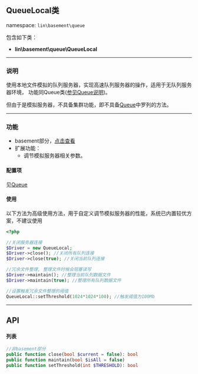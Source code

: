 QueueLocal类
----
namespace: `lin\basement\queue`

包含如下类：

* **lin\basement\queue\QueueLocal**


---

### 说明

使用本地文件模拟的队列服务器，实现高速队列服务器的操作，适用于无队列服务器环境，
功能同Queue类([参见Queue说明](Queue.md))。

但由于是模拟服务器，不具备集群功能，即不具备[Queue](Queue.md)中罗列的方法。


---

### 功能

* basement部分，[点击查看](https://github.com/linlanye/basement)
* 扩展功能：
	* 调节模拟服务器相关参数。


#### 配置项

见[Queue](Queue.md)

#### 使用

以下方法为高级使用方法，用于自定义调节模拟服务器的性能，系统已内置较优方案，不建议使用
~~~php
<?php

//关闭服务器连接
$Driver = new QueueLocal;
$Driver->close(); //关闭所有队列连接
$Driver->close(true); //关闭当前队列连接

//冗余文件整理, 整理文件时候会阻塞读写
$Driver->maintain(); //整理当前队列数据文件
$Driver->maintain(true); //整理所有队列数据文件

//设置触发冗余文件整理的阈值
QueueLocal::setThreshold(1024*1024*100); //触发阈值为100Mb
~~~

---


## API

#### 列表
~~~php
//非basement部分
public function close(bool $current = false): bool
public function maintain(bool $isAll = false)
public function setThreshold(int $THRESHOLD): bool
~~~
